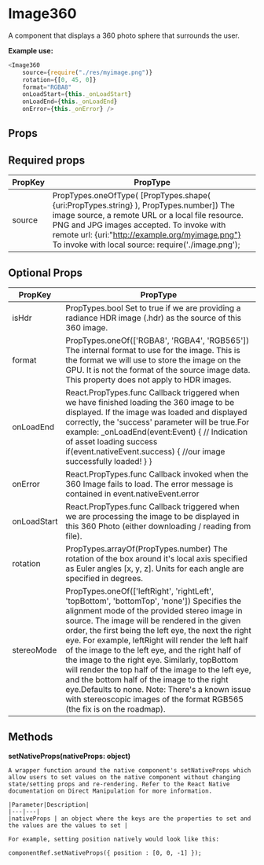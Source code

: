 # Image360

A component that displays a 360 photo sphere that surrounds the user.

**Example use:**
```JavaScript
<Image360
    source={require("./res/myimage.png")}
    rotation={[0, 45, 0]}
    format="RGBA8"
    onLoadStart={this._onLoadStart}
    onLoadEnd={this._onLoadEnd}
    onError={this._onError} />
```
## Props
## Required props

|PropKey	|PropType|
|--|--|
|source|	PropTypes.oneOfType( [PropTypes.shape( {uri:PropTypes.string} ), PropTypes.number]) The image source, a remote URL or a local file resource. PNG and JPG images accepted. To invoke with remote url: {uri:"http://example.org/myimage.png"} To invoke with local source: require('./image.png');|

## Optional Props
|PropKey|	PropType|
|--|--|
|isHdr|	PropTypes.bool Set to true if we are providing a radiance HDR image (.hdr) as the source of this 360 image.|
|format|	PropTypes.oneOf(['RGBA8', 'RGBA4', 'RGB565']) The internal format to use for the image. This is the format we will use to store the image on the GPU. It is not the format of the source image data. This property does not apply to HDR images. |Format|Description| |:------|:----------:| |RGBA8| Each pixel is described with 32-bits, using eight bits per channel| |RGBA4| Each pixel is described with 16 bits, using four bits per channel| |RGB565| Formats the picture into 16 bit color values without alpha|
|onLoadEnd|	React.PropTypes.func Callback triggered when we have finished loading the 360 image to be displayed. If the image was loaded and displayed correctly, the 'success' parameter will be true.For example: _onLoadEnd(event:Event) { // Indication of asset loading success if(event.nativeEvent.success) { //our image successfully loaded! } }|
|onError|	React.PropTypes.func Callback invoked when the 360 Image fails to load. The error message is contained in event.nativeEvent.error|
|onLoadStart|	React.PropTypes.func Callback triggered when we are processing the image to be displayed in this 360 Photo (either downloading / reading from file).|
|rotation|	PropTypes.arrayOf(PropTypes.number) The rotation of the box around it's local axis specified as Euler angles [x, y, z]. Units for each angle are specified in degrees.|
|stereoMode|	PropTypes.oneOf(['leftRight', 'rightLeft', 'topBottom', 'bottomTop', 'none']) Specifies the alignment mode of the provided stereo image in source. The image will be rendered in the given order, the first being the left eye, the next the right eye. For example, leftRight will render the left half of the image to the left eye, and the right half of the image to the right eye. Similarly, topBottom will render the top half of the image to the left eye, and the bottom half of the image to the right eye.Defaults to none. Note: There's a known issue with stereoscopic images of the format RGB565 (the fix is on the roadmap).|

## Methods
**setNativeProps(nativeProps: object)**
```
A wrapper function around the native component's setNativeProps which allow users to set values on the native component without changing state/setting props and re-rendering. Refer to the React Native documentation on Direct Manipulation for more information.

|Parameter|Description|
|---|---|
|nativeProps | an object where the keys are the properties to set and the values are the values to set |

For example, setting position natively would look like this:

componentRef.setNativeProps({ position : [0, 0, -1] });
```